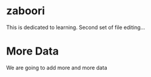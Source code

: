 # zaboori
This is dedicated to learning.
Second set of file editing...

# More Data
We are going to add more and more data
